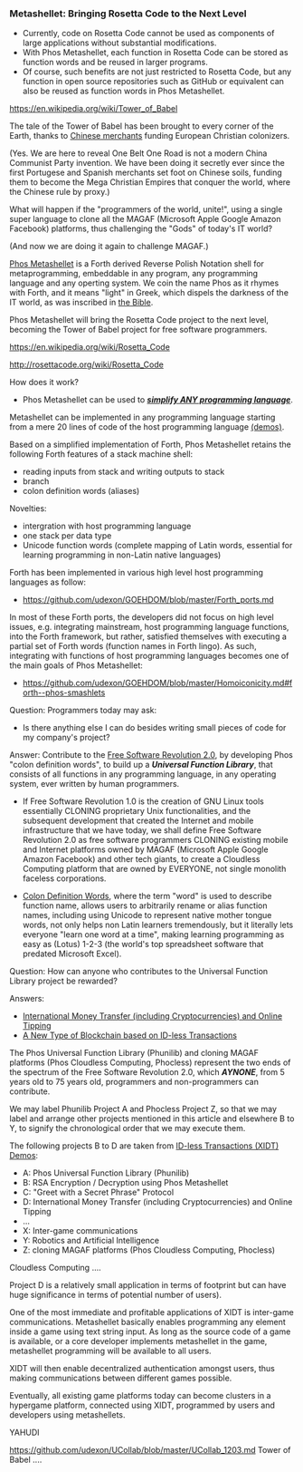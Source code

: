 ### Metashellet: Bringing Rosetta Code to the Next Level

- Currently, code on Rosetta Code cannot be used as components of large applications without substantial modifications.
- With Phos Metashellet, each function in Rosetta Code can be stored as function words and be reused in larger programs. 
- Of course, such benefits are not just restricted to Rosetta Code, but any function in open source repositories such as GitHub or equivalent can also be reused as function words in Phos Metashellet.

https://en.wikipedia.org/wiki/Tower_of_Babel

The tale of the Tower of Babel has been brought to every corner of the Earth, thanks to [Chinese merchants](https://en.wikipedia.org/wiki/Howqua) funding European Christian colonizers.

(Yes. We are here to reveal One Belt One Road is not a modern China Communist Party invention. We have been doing it secretly ever since the first Portugese and Spanish merchants set foot on Chinese soils, funding them to become the Mega Christian Empires that conquer the world, where the Chinese rule by proxy.)

What will happen if the "programmers of the world, unite!", using a single super language to clone all the MAGAF (Microsoft Apple Google Amazon Facebook) platforms, thus challenging the "Gods" of today's IT world?

(And now we are doing it again to challenge MAGAF.)

[Phos Metashellet](https://github.com/udexon/Metashellet/blob/master/README.md) is a Forth derived Reverse Polish Notation shell for metaprogramming, embeddable in any program, any programming language and any operting system. We coin the name Phos as it rhymes with Forth, and it means "light" in Greek, which dispels the darkness of the IT world, as was inscribed in [the Bible](https://en.wikipedia.org/wiki/Let_there_be_light).

Phos Metashellet will bring the Rosetta Code project to the next level, becoming the Tower of Babel project for free software programmers.

https://en.wikipedia.org/wiki/Rosetta_Code

http://rosettacode.org/wiki/Rosetta_Code

How does it work?

- Phos Metashellet can be used to [___simplify ANY programming language___](https://github.com/udexon/Metashellet/blob/master/README.md#simplifying-any-programming-language). 

Metashellet can be implemented in any programming language starting from a mere 20 lines of code of the host programming language [(demos)](https://github.com/udexon/Metashellet/blob/master/README.md#phos-metashellet-for-php-and-javascript). 

Based on a simplified implementation of Forth, Phos Metashellet retains the following Forth features of a stack machine shell:
- reading inputs from stack and writing outputs to stack
- branch
- colon definition words (aliases)

Novelties:
- intergration with host programming language
- one stack per data type
- Unicode function words (complete mapping of Latin words, essential for learning programming in non-Latin native languages)

Forth has been implemented in various high level host programming languages as follow:

- https://github.com/udexon/GOEHDOM/blob/master/Forth_ports.md

In most of these Forth ports, the developers did not focus on high level issues, e.g. integrating mainstream, host programming language functions, into the Forth framework, but rather, satisfied themselves with executing a partial set of Forth words (function names in Forth lingo). As such, integrating with functions of host programming languages becomes one of the main goals of Phos Metashellet:

- https://github.com/udexon/GOEHDOM/blob/master/Homoiconicity.md#forth--phos-smashlets

Question: Programmers today may ask:
- Is there anything else I can do besides writing small pieces of code for my company's project?

Answer: Contribute to the [Free Software Revolution 2.0](https://github.com/udexon/Metashellet/blob/master/README.md#free-software-revolution-20), by developing Phos "colon definition words", to build up a ___Universal Function Library___, that consists of all functions in any programming language, in any operating system, ever written by human programmers.

- If Free Software Revolution 1.0 is the creation of GNU Linux tools essentially CLONING proprietary Unix functionalities, and the subsequent development that created the Internet and mobile infrastructure that we have today, we shall define Free Software Revolution 2.0 as free software programmers CLONING existing mobile and Internet platforms owned by MAGAF (Microsoft Apple Google Amazon Facebook) and other tech giants, to create a Cloudless Computing platform that are owned by EVERYONE, not single monolith faceless corporations.

- [Colon Definition Words](https://github.com/udexon/Metashellet#long-term-goals-of-metashellet), where the term "word" is used to describe function name, allows users to arbitrarily rename or alias function names, including using Unicode to represent native mother tongue words, not only helps non Latin learners tremendously, but it literally lets everyone "learn one word at a time", making learning programming as easy as (Lotus) 1-2-3 (the world's top spreadsheet software that predated Microsoft Excel).


Question: How can anyone who contributes to the Universal Function Library project be rewarded?

Answers: 
- [International Money Transfer (including Cryptocurrencies) and Online Tipping](https://github.com/udexon/EMYL/blob/master/E003_Online_Tipping.md)
- [A New Type of Blockchain based on ID-less Transactions](https://github.com/udexon/XIDT#a-new-type-of-blockchain-based-on-id-less-transactions)

The Phos Universal Function Library (Phunilib) and cloning MAGAF platforms (Phos Cloudless Computing, Phocless) represent the two ends of the spectrum of the Free Software Revolution 2.0, which ___AYNONE___, from 5 years old to 75 years old, programmers and non-programmers can contribute.

We may label Phunilib Project A and Phocless Project Z, so that we may label and arrange other projects mentioned in this article and elsewhere B to Y, to signify the chronological order that we may execute them.

The following projects B to D are taken from [ID-less Transactions (XIDT) Demos](https://github.com/udexon/XIDT#id-less-transactions-xidt-demos):

- A: Phos Universal Function Library (Phunilib)
- B: RSA Encryption / Decryption using Phos Metashellet
- C: "Greet with a Secret Phrase" Protocol
- D: International Money Transfer (including Cryptocurrencies) and Online Tipping
- ...
- X: Inter-game communications
- Y: Robotics and Artificial Intelligence
- Z: cloning MAGAF platforms (Phos Cloudless Computing, Phocless)

Cloudless Computing ....

Project D is a relatively small application in terms of footprint but can have huge significance in terms of potential number of users).

One of the most immediate and profitable applications of XIDT is inter-game communications. Metashellet basically enables programming any element inside a game using text string input. As long as the source code of a game is available, or a core developer implements metashellet in the game, metashellet programming will be available to all users. 

XIDT will then enable decentralized authentication amongst users, thus making communications between different games possible.

Eventually, all existing game platforms today can become clusters in a hypergame platform, connected using XIDT, programmed by users and developers using metashellets. 

YAHUDI

https://github.com/udexon/UCollab/blob/master/UCollab_1203.md
Tower of Babel .... 
